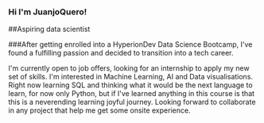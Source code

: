 ### Hi I'm JuanjoQuero!


##Aspiring data scientist 

###After getting enrolled into a HyperionDev Data Science Bootcamp, 
I've found a fulfilling passion and decided to transition into a tech career.

I'm currently open to job offers, looking for an internship to apply my new set of skills.
I'm interested in Machine Learning, AI and Data visualisations. 
Right now learning SQL and thinking what it would be the next language to learn, for now only Python,
but if I've learned anything in this course is that this is a neverending learning joyful journey.
Looking forward to collaborate in any project that help me get some onsite experience.  

